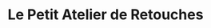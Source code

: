 ---
title: "Le Petit Atelier de Retouches"
url: /vienne/le-petit-atelier-de-retouches/
shop: tailleur
---